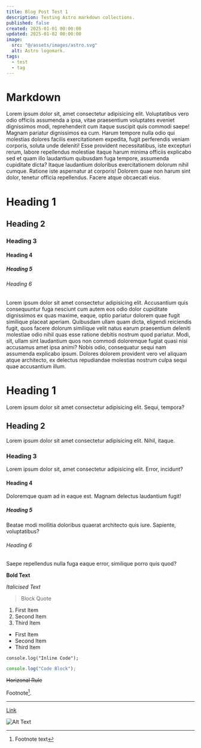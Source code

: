 ```yaml
---
title: Blog Post Test 1
description: Testing Astro markdown collections.
published: false
created: 2025-01-01 00:00:00
updated: 2025-01-02 00:00:00
image:
  src: "@/assets/images/astro.svg"
  alt: Astro logomark.
tags:
  - test
  - tag
---
```


# Markdown

Lorem ipsum dolor sit, amet consectetur adipisicing elit. Voluptatibus vero odio officiis assumenda a ipsa, vitae praesentium voluptates eveniet dignissimos modi, reprehenderit cum itaque suscipit quis commodi saepe! Magnam pariatur dignissimos ea cum. Harum tempore nulla odio qui molestias dolores facilis exercitationem expedita, fugit perferendis veniam corporis, soluta unde deleniti! Esse provident necessitatibus, iste excepturi rerum, labore repellendus molestiae itaque harum minima officiis explicabo sed et quam illo laudantium quibusdam fuga tempore, assumenda cupiditate dicta? Itaque laudantium doloribus exercitationem dolorum nihil cumque. Ratione iste aspernatur at corporis! Dolorem quae non harum sint dolor, tenetur officia repellendus. Facere atque obcaecati eius.

# Heading 1

## Heading 2

### Heading 3

#### Heading 4

##### Heading 5

###### Heading 6

Lorem ipsum dolor sit amet consectetur adipisicing elit. Accusantium quis consequuntur fuga nesciunt cum autem eos odio dolor cupiditate dignissimos ex quas maxime, eaque, optio pariatur dolorem quae fugit similique placeat aperiam. Quibusdam ullam quam dicta, eligendi reiciendis fugit, quos facere dolorum similique velit natus earum praesentium deleniti molestiae odio nihil quas esse ratione debitis nostrum quod pariatur. Modi, sit, ullam sint laudantium quos non commodi doloremque fugiat quasi nisi accusamus amet ipsa animi? Nobis odio, consequatur sequi nam assumenda explicabo ipsum. Dolores dolorem provident vero vel aliquam atque architecto, ex delectus repudiandae molestias nostrum culpa sequi quae accusantium illum.

# Heading 1

Lorem ipsum dolor sit amet consectetur adipisicing elit. Sequi, tempora?

## Heading 2

Lorem ipsum dolor sit amet consectetur adipisicing elit. Nihil, itaque.

### Heading 3

Lorem ipsum dolor sit, amet consectetur adipisicing elit. Error, incidunt?

#### Heading 4

Doloremque quam ad in eaque est. Magnam delectus laudantium fugit!

##### Heading 5

Beatae modi mollitia doloribus quaerat architecto quis iure. Sapiente, voluptatibus?

###### Heading 6

Saepe repellendus nulla fuga eaque error, similique porro quis quod?

**Bold Text**

_Italicised Text_

> Block Quote

1. First Item
2. Second Item
3. Third Item

- First Item
- Second Item
- Third Item

`console.log("Inline Code");`

```javascript
console.log("Code Block");
```

~~Horizonal Rule~~

Footnote[^1].

[^1]: Footnote text

---

[Link](https://aakashkcx.github.io/blog)

![Alt Text](@/assets/images/profile.png)
